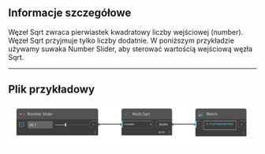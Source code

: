 ## Informacje szczegółowe
Węzeł Sqrt zwraca pierwiastek kwadratowy liczby wejściowej (number). Węzeł Sqrt przyjmuje tylko liczby dodatnie. W poniższym przykładzie używamy suwaka Number Slider, aby sterować wartością wejściową węzła Sqrt.
___
## Plik przykładowy

![Sqrt](./DSCore.Math.Sqrt_img.jpg)

